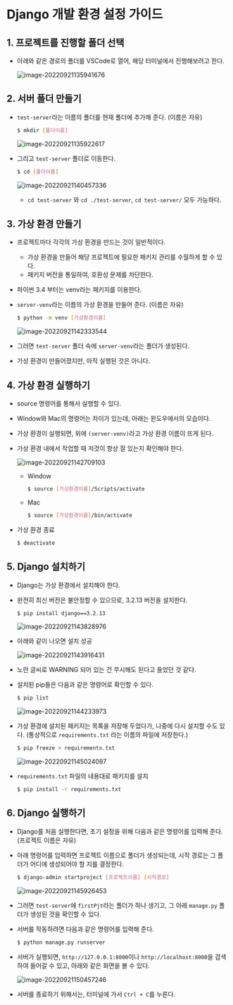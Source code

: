 # Django 개발 환경 설정 가이드



## 1. 프로젝트를 진행할 폴더 선택

- 아래와 같은 경로의 폴더를 VSCode로 열어, 해당 터미널에서 진행해보려고 한다.

  ![image-20220921135941676](Assets/1_Django_개발환경_설정_가이드.assets/image-20220921135941676.png)



## 2. 서버 폴더 만들기

- `test-server`라는 이름의 폴더를 현재 폴더에 추가해 준다. (이름은 자유)

  ```bash
  $ mkdir [폴더이름]
  ```

  ![image-20220921135922617](Assets/1_Django_개발환경_설정_가이드.assets/image-20220921135922617.png)

- 그리고 `test-server` 폴더로 이동한다.

  ```bash
  $ cd [폴더이름]
  ```

  ![image-20220921140457336](Assets/1_Django_개발환경_설정_가이드.assets/image-20220921140457336.png)

  - `cd test-server` 와 `cd ./test-server`, `cd test-server/` 모두 가능하다.



## 3. 가상 환경 만들기

- 프로젝트마다 각각의 가상 환경을 만드는 것이 일반적이다.
  - 가상 환경을 만들어 해당 프로젝트에 필요한 패키지 관리를 수월하게 할 수 있다.
  - 패키지 버전을 통일하여, 호환성 문제를 차단한다.

- 파이썬 3.4 부터는 venv라는 패키지를 이용한다.



- `server-venv`라는 이름의 가상 환경을 만들어 준다. (이름은 자유)

  ```bash
  $ python -m venv [가상환경이름]
  ```

  ![image-20220921142333544](Assets/1_Django_개발환경_설정_가이드.assets/image-20220921142333544.png)

- 그러면 `test-server` 폴더 속에 `server-venv`라는 폴더가 생성된다.
- 가상 환경이 만들어졌지만, 아직 실행된 것은 아니다.



## 4. 가상 환경 실행하기

- source 명령어를 통해서 실행할 수 있다.

- Window와 Mac의 명령어는 차이가 있는데, 아래는 윈도우에서의 모습이다.

- 가상 환경이 실행되면, 위에 `(server-venv)`라고 가상 환경 이름이 뜨게 된다.

- 가상 환경 내에서 작업할 때 저것이 항상 잘 있는지 확인해야 한다.

  ![image-20220921142709103](Assets/1_Django_개발환경_설정_가이드.assets/image-20220921142709103.png)

  - Window

    ```bash
    $ source [가상환경이름]/Scripts/activate
    ```

  - Mac

    ```bash
    $ source [가상환경이름]/bin/activate
    ```



- 가상 환경 종료

  ```bash
  $ deactivate
  ```



## 5. Django 설치하기

- Django는 가상 환경에서 설치해야 한다.

- 완전히 최신 버전은 불안정할 수 있으므로, 3.2.13 버전을 설치한다.

  ```bash
  $ pip install django==3.2.13
  ```

  ![image-20220921143828976](Assets/1_Django_개발환경_설정_가이드.assets/image-20220921143828976.png)

- 아래와 같이 나오면 설치 성공

  ![image-20220921143916431](Assets/1_Django_개발환경_설정_가이드.assets/image-20220921143916431.png)

- 노란 글씨로 WARNING 되어 있는 건 무시해도 된다고 들었던 것 같다.



- 설치된 pip들은 다음과 같은 명령어로 확인할 수 있다.

  ```bash
  $ pip list
  ```

  ![image-20220921144233973](Assets/1_Django_개발환경_설정_가이드.assets/image-20220921144233973.png)



- 가상 환경에 설치된 패키지는 목록을 저장해 두었다가, 나중에 다시 설치할 수도 있다. (통상적으로 `requirements.txt` 라는 이름의 파일에 저장한다.)

  ```bash
  $ pip freeze > requirements.txt
  ```

  ![image-20220921145024097](Assets/1_Django_개발환경_설정_가이드.assets/image-20220921145024097.png)

- `requirements.txt` 파일의 내용대로 패키지를 설치

  ```bash
  $ pip install -r requirements.txt
  ```



## 6. Django 실행하기

- Django를 처음 실행한다면, 초기 설정을 위해 다음과 같은 명령어를 입력해 준다. (프로젝트 이름은 자유)

- 아래 명령어를 입력하면 프로젝트 이름으로 폴더가 생성되는데, 시작 경로는 그 폴더가 어디에 생성되어야 할 지를 결정한다.

  ```bash
  $ django-admin startproject [프로젝트이름] [시작경로]
  ```

  ![image-20220921145926453](Assets/1_Django_개발환경_설정_가이드.assets/image-20220921145926453.png)

- 그러면 `test-server`에 `firstPjt`라는 폴더가 하나 생기고, 그 아래 `manage.py` 폴더가 생성된 것을 확인할 수 있다.

- 서버를 작동하려면 다음과 같은 명령어를 입력해 준다.

  ```bash
  $ python manage.py runserver
  ```



- 서버가 실행되면, `http://127.0.0.1:8000`이나 `http://localhost:8000`을 검색하여 들어갈 수 있고, 아래와 같은 화면을 볼 수 있다.

  ![image-20220921150457246](Assets/1_Django_개발환경_설정_가이드.assets/image-20220921150457246.png)

- 서버를 종료하기 위해서는, 터미널에 가서 `Ctrl + C`를 누른다.